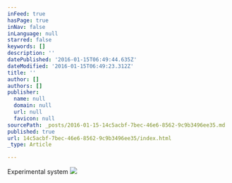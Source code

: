 ```yaml
---
inFeed: true
hasPage: true
inNav: false
inLanguage: null
starred: false
keywords: []
description: ''
datePublished: '2016-01-15T06:49:44.635Z'
dateModified: '2016-01-15T06:49:23.312Z'
title: ''
author: []
authors: []
publisher:
  name: null
  domain: null
  url: null
  favicon: null
sourcePath: _posts/2016-01-15-14c5acbf-7bec-46e6-8562-9c9b3496ee35.md
published: true
url: 14c5acbf-7bec-46e6-8562-9c9b3496ee35/index.html
_type: Article

---
```

Experimental system
![](https://the-grid-user-content.s3-us-west-2.amazonaws.com/eeaf69a4-d38b-4a44-89df-80da03872c0e.JPG)